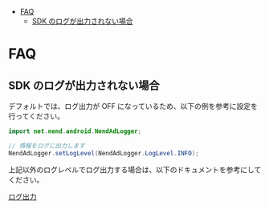 <!-- TOC START min:1 max:3 link:true asterisk:false update:true -->
- [FAQ](#faq)
  - [SDK のログが出力されない場合](#sdk-のログが出力されない場合)
<!-- TOC END -->


# FAQ

## SDK のログが出力されない場合

デフォルトでは、ログ出力が OFF になっているため、以下の例を参考に設定を行ってください。

```java
import net.nend.android.NendAdLogger;

// 情報をログに出力します
NendAdLogger.setLogLevel(NendAdLogger.LogLevel.INFO);
```

上記以外のログレベルでログ出力する場合は、以下のドキュメントを参考にしてください。

[ログ出力](https://github.com/fan-ADN/nendSDK-Android/wiki/%E3%83%AD%E3%82%B0%E5%87%BA%E5%8A%9B)
